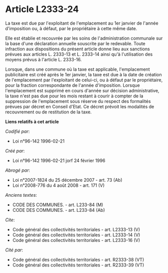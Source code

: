 # Article L2333-24

La taxe est due par l'exploitant de l'emplacement au 1er janvier de l'année d'imposition ou, à défaut, par le propriétaire à
cette même date.

Elle est établie et recouvrée par les soins de l'administration communale sur la base d'une déclaration annuelle souscrite
par le redevable. Toute infraction aux dispositions du présent article donne lieu aux sanctions prévues aux articles L.
2333-13 et L. 2333-14 ainsi qu'à l'utilisation des moyens prévus à l'article L. 2333-16.

Lorsque, dans une commune où la taxe est applicable, l'emplacement publicitaire est créé après le 1er janvier, la taxe est
due à la date de création de l'emplacement par l'exploitant de celui-ci, ou à défaut par le propriétaire, pour la fraction
correspondante de l'année d'imposition. Lorsque l'emplacement est supprimé en cours d'année sur décision administrative, la
taxe n'est pas due pour les mois restant à courir à compter de la suppression de l'emplacement sous réserve du respect des
formalités prévues par décret en Conseil d'Etat. Ce décret prévoit les modalités de recouvrement ou de restitution de la
taxe.

**Liens relatifs à cet article**

_Codifié par_:

  - Loi n°96-142 1996-02-21

_Créé par_:

  - Loi n°96-142 1996-02-21 jorf 24 février 1996

_Abrogé par_:

  - Loi n°2007-1824 du 25 décembre 2007 - art. 73 (Ab)
  - Loi n°2008-776 du 4 août 2008 - art. 171 (V)

_Anciens textes_:

  - CODE DES COMMUNES. - art. L233-84 (M)
  - CODE DES COMMUNES. - art. L233-84 (Ab)

_Cite_:

  - Code général des collectivités territoriales - art. L2333-13 (V)
  - Code général des collectivités territoriales - art. L2333-14 (V)
  - Code général des collectivités territoriales - art. L2333-16 (V)

_Cité par_:

  - Code général des collectivités territoriales - art. R2333-38 (VT)
  - Code général des collectivités territoriales - art. R2333-39 (VT)
